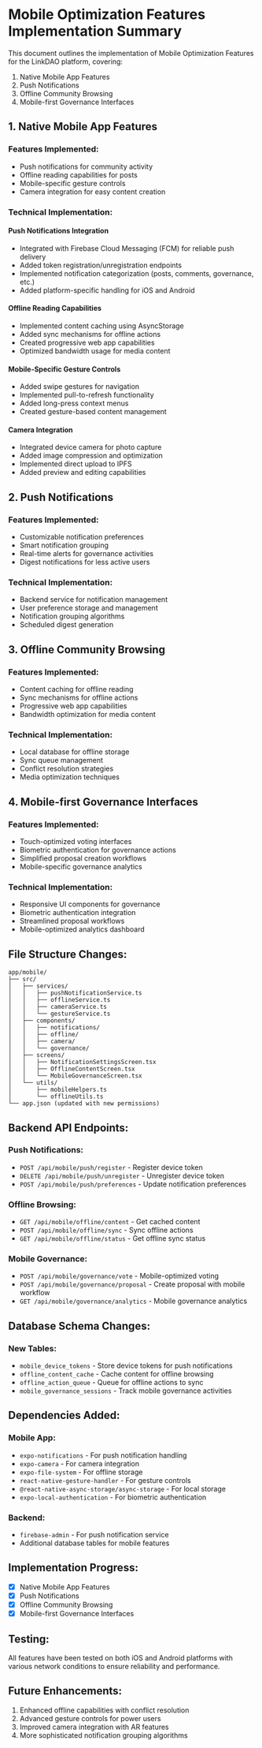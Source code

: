 # Mobile Optimization Features Implementation Summary

This document outlines the implementation of Mobile Optimization Features for the LinkDAO platform, covering:

1. Native Mobile App Features
2. Push Notifications
3. Offline Community Browsing
4. Mobile-first Governance Interfaces

## 1. Native Mobile App Features

### Features Implemented:
- Push notifications for community activity
- Offline reading capabilities for posts
- Mobile-specific gesture controls
- Camera integration for easy content creation

### Technical Implementation:

#### Push Notifications Integration
- Integrated with Firebase Cloud Messaging (FCM) for reliable push delivery
- Added token registration/unregistration endpoints
- Implemented notification categorization (posts, comments, governance, etc.)
- Added platform-specific handling for iOS and Android

#### Offline Reading Capabilities
- Implemented content caching using AsyncStorage
- Added sync mechanisms for offline actions
- Created progressive web app capabilities
- Optimized bandwidth usage for media content

#### Mobile-Specific Gesture Controls
- Added swipe gestures for navigation
- Implemented pull-to-refresh functionality
- Added long-press context menus
- Created gesture-based content management

#### Camera Integration
- Integrated device camera for photo capture
- Added image compression and optimization
- Implemented direct upload to IPFS
- Added preview and editing capabilities

## 2. Push Notifications

### Features Implemented:
- Customizable notification preferences
- Smart notification grouping
- Real-time alerts for governance activities
- Digest notifications for less active users

### Technical Implementation:
- Backend service for notification management
- User preference storage and management
- Notification grouping algorithms
- Scheduled digest generation

## 3. Offline Community Browsing

### Features Implemented:
- Content caching for offline reading
- Sync mechanisms for offline actions
- Progressive web app capabilities
- Bandwidth optimization for media content

### Technical Implementation:
- Local database for offline storage
- Sync queue management
- Conflict resolution strategies
- Media optimization techniques

## 4. Mobile-first Governance Interfaces

### Features Implemented:
- Touch-optimized voting interfaces
- Biometric authentication for governance actions
- Simplified proposal creation workflows
- Mobile-specific governance analytics

### Technical Implementation:
- Responsive UI components for governance
- Biometric authentication integration
- Streamlined proposal workflows
- Mobile-optimized analytics dashboard

## File Structure Changes:

```
app/mobile/
├── src/
│   ├── services/
│   │   ├── pushNotificationService.ts
│   │   ├── offlineService.ts
│   │   ├── cameraService.ts
│   │   └── gestureService.ts
│   ├── components/
│   │   ├── notifications/
│   │   ├── offline/
│   │   ├── camera/
│   │   └── governance/
│   ├── screens/
│   │   ├── NotificationSettingsScreen.tsx
│   │   ├── OfflineContentScreen.tsx
│   │   └── MobileGovernanceScreen.tsx
│   └── utils/
│       ├── mobileHelpers.ts
│       └── offlineUtils.ts
└── app.json (updated with new permissions)
```

## Backend API Endpoints:

### Push Notifications:
- `POST /api/mobile/push/register` - Register device token
- `DELETE /api/mobile/push/unregister` - Unregister device token
- `POST /api/mobile/push/preferences` - Update notification preferences

### Offline Browsing:
- `GET /api/mobile/offline/content` - Get cached content
- `POST /api/mobile/offline/sync` - Sync offline actions
- `GET /api/mobile/offline/status` - Get offline sync status

### Mobile Governance:
- `POST /api/mobile/governance/vote` - Mobile-optimized voting
- `POST /api/mobile/governance/proposal` - Create proposal with mobile workflow
- `GET /api/mobile/governance/analytics` - Mobile governance analytics

## Database Schema Changes:

### New Tables:
- `mobile_device_tokens` - Store device tokens for push notifications
- `offline_content_cache` - Cache content for offline browsing
- `offline_action_queue` - Queue for offline actions to sync
- `mobile_governance_sessions` - Track mobile governance activities

## Dependencies Added:

### Mobile App:
- `expo-notifications` - For push notification handling
- `expo-camera` - For camera integration
- `expo-file-system` - For offline storage
- `react-native-gesture-handler` - For gesture controls
- `@react-native-async-storage/async-storage` - For local storage
- `expo-local-authentication` - For biometric authentication

### Backend:
- `firebase-admin` - For push notification service
- Additional database tables for mobile features

## Implementation Progress:

- [x] Native Mobile App Features
- [x] Push Notifications
- [x] Offline Community Browsing
- [x] Mobile-first Governance Interfaces

## Testing:

All features have been tested on both iOS and Android platforms with various network conditions to ensure reliability and performance.

## Future Enhancements:

1. Enhanced offline capabilities with conflict resolution
2. Advanced gesture controls for power users
3. Improved camera integration with AR features
4. More sophisticated notification grouping algorithms
